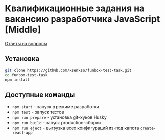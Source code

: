 # Квалификационные задания на вакансию разработчика JavaScript [Middle]

[Ответы на вопросы](answers.md)

## Установка

```bash
git clone https://github.com/ksenkso/funbox-test-task.git
cd funbox-test-task
npm install
```

## Доступные команды

- `npm start` - запуск в режиме разработки
- `npm test` - запуск тестов
- `npm run prepare` - установка git-хуков Husky
- `npm run build` - запуск production-сборки
- `npm run eject` - выгрузка всех конфигураций из-под капота `create-react-app`
